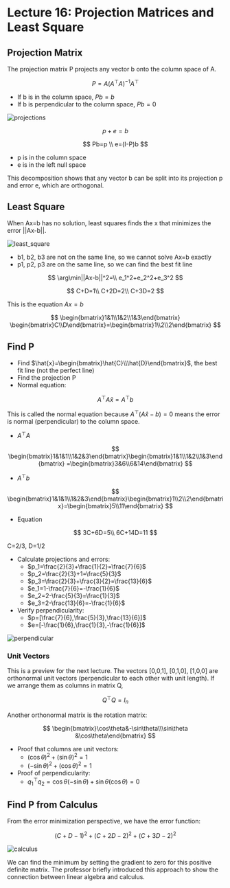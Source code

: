 # Lecture 16: Projection Matrices and Least Square

## Projection Matrix
The projection matrix P projects any vector b onto the column space of A.

$$
P=A(A^\top A)^{-1}A^\top
$$

- If b is in the column space, $Pb=b$
- If b is perpendicular to the column space, $Pb=0$

![projections](projections.png)

$$
p+e=b
$$

$$
Pb=p \\
e=(I-P)b
$$

- p is in the column space
- e is in the left null space

This decomposition shows that any vector b can be split into its projection p and error e, which are orthogonal.

## Least Square
When Ax=b has no solution, least squares finds the x that minimizes the error ||Ax-b||.

![least_square](least_square.png)

- b1, b2, b3 are not on the same line, so we cannot solve Ax=b exactly
- p1, p2, p3 are on the same line, so we can find the best fit line

$$
\arg\min||Ax-b||^2=\\
e_1^2+e_2^2+e_3^2
$$

$$
C+D=1\\
C+2D=2\\
C+3D=2
$$

This is the equation $Ax=b$

$$
\begin{bmatrix}1&1\\1&2\\1&3\end{bmatrix} \begin{bmatrix}C\\D\end{bmatrix}=\begin{bmatrix}1\\2\\2\end{bmatrix}
$$

## Find P
- Find $\hat{x}=\begin{bmatrix}\hat{C}\\\hat{D}\end{bmatrix}$, the best fit line (not the perfect line)
- Find the projection P
- Normal equation:

$$
A^\top A\hat{x}=A^\top b
$$

This is called the normal equation because $A^\top(A\hat{x}-b)=0$ means the error is normal (perpendicular) to the column space.

- $A^\top A$

$$
\begin{bmatrix}1&1&1\\1&2&3\end{bmatrix}\begin{bmatrix}1&1\\1&2\\1&3\end{bmatrix} =\begin{bmatrix}3&6\\6&14\end{bmatrix}
$$

- $A^\top b$

$$
\begin{bmatrix}1&1&1\\1&2&3\end{bmatrix}\begin{bmatrix}1\\2\\2\end{bmatrix}=\begin{bmatrix}5\\11\end{bmatrix}
$$

- Equation

$$
3C+6D=5\\
6C+14D=11
$$

C=2/3, D=1/2

- Calculate projections and errors:
	- $p_1=\frac{2}{3}+\frac{1}{2}=\frac{7}{6}$
	- $p_2=\frac{2}{3}+1=\frac{5}{3}$
	- $p_3=\frac{2}{3}+\frac{3}{2}=\frac{13}{6}$
	- $e_1=1-\frac{7}{6}=-\frac{1}{6}$
	- $e_2=2-\frac{5}{3}=\frac{1}{3}$
	- $e_3=2-\frac{13}{6}=-\frac{1}{6}$
- Verify perpendicularity:
	- $p=[\frac{7}{6},\frac{5}{3},\frac{13}{6}]$
	- $e=[-\frac{1}{6},\frac{1}{3},-\frac{1}{6}]$

![perpendicular](perpendicular.png)

### Unit Vectors
This is a preview for the next lecture.
The vectors [0,0,1], [0,1,0], [1,0,0] are orthonormal unit vectors (perpendicular to each other with unit length).
If we arrange them as columns in matrix Q,

$$
Q^\top Q=I_n
$$

Another orthonormal matrix is the rotation matrix:

$$
\begin{bmatrix}\cos\theta&-\sin\theta\\\sin\theta &\cos\theta\end{bmatrix}
$$

- Proof that columns are unit vectors:
	- $(\cos\theta)^2+(\sin\theta)^2=1$
	- $(-\sin\theta)^2+(\cos\theta)^2=1$
- Proof of perpendicularity:
	- $q_1^\top q_2 = \cos\theta(-\sin\theta) + \sin\theta(\cos\theta) = 0$

## Find P from Calculus
From the error minimization perspective, we have the error function:

$$
(C+D-1)^2+(C+2D-2)^2+(C+3D-2)^2
$$

![calculus](calculus.png)

We can find the minimum by setting the gradient to zero for this positive definite matrix.
The professor briefly introduced this approach to show the connection between linear algebra and calculus.
